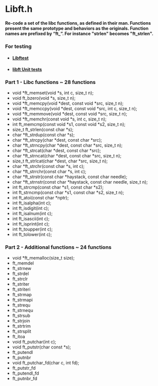 # Libft.h

#### Re-code a set of the libc functions, as defined in their man. Functions present the same prototype and behaviors as the originals. Function names are prefixed by “ft_”. For instance "strlen" becomes "ft_strlen".

### For testing
- #### [Libftest](https://github.com/jtoty/Libftest)
- #### [libft Unit tests](https://github.com/alelievr/libft-unit-test)

### Part 1 - Libc functions ~ 28 functions

- void		*ft_memset(void *s, int c, size_t n);
- void		ft_bzero(void *s, size_t n);
- void		*ft_memcpy(void *dest, const void *src, size_t n);
- void		*ft_memccpy(void *dest, const void *src, int c, size_t n);
- void		*ft_memmove(void *dest, const void *src, size_t n);
- void		*ft_memchr(const void *s, int c, size_t n);
- int		ft_memcmp(const void *s1, const void *s2, size_t n);
- size_t	ft_strlen(const char *s);
- char		*ft_strdup(const char *s);
- char		*ft_strcpy(char *dest, const char *src);
- char		*ft_strncpy(char *dest, const char *src, size_t n);
- char		*ft_strcat(char *dest, const char *src);
- char		*ft_strncat(char *dest, const char *src, size_t n);
- size_t	ft_strlcat(char *dest, char *src, size_t n);
- char		*ft_strchr(const char *s, int c);
- char		*ft_strrchr(const char *s, int c);
- char		*ft_strstr(const char *haystack, const char needle);
- char		*ft_strnstr(const char *haystack, const char needle, size_t n);
- int		ft_strcmp(const char *s1, const char *s2);
- int		ft_strncmp(const char *s1, const char *s2, size_t n);
- int		ft_atoi(const char *nptr);
- int		ft_isalpha(int c);
- int		ft_isdigit(int c);
- int		ft_isalnum(int c);
- int		ft_isascii(int c);
- int		ft_isprint(int c);
- int		ft_toupper(int c);
- int		ft_tolower(int c);

### Part 2 - Additional functions ~ 24 functions

- void		*ft_memalloc(size_t size);
- ft_memdel
- ft_strnew
- ft_strdel
- ft_strclr
- ft_striter
- ft_striteri
- ft_strmap
- ft_strmapi
- ft_strequ
- ft_strnequ
- ft_strsub
- ft_strjoin
- ft_strtrim
- ft_strsplit
- ft_itoa
- void		ft_putchar(int c);
- void		ft_putstr(char const *s);
- ft_putendl
- ft_putnbr
- void		ft_putchar_fd(char c, int fd);
- ft_putstr_fd
- ft_putendl_fd
- ft_putnbr_fd
